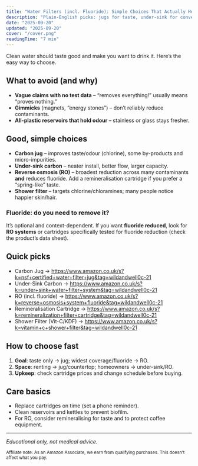 ```yaml
---
title: "Water Filters (incl. Fluoride): Simple Choices That Actually Help"
description: "Plain-English picks: jugs for taste, under-sink for convenience, RO for widest coverage and fluoride reduction."
date: "2025-09-20"
updated: "2025-09-20"
cover: "/cover.png"
readingTime: "7 min"
---
```


Clean water should taste good and make you want to drink it. Here’s the easy way to choose.

## What to avoid (and why)
- **Vague claims with no test data** – “removes everything!” usually means “proves nothing.”
- **Gimmicks** (magnets, “energy stones”) – don’t reliably reduce contaminants.
- **All-plastic reservoirs that hold odour** – stainless or glass stays fresher.

## Good, simple choices
- **Carbon jug** – improves taste/odour (chlorine), some by-products and micro-impurities.
- **Under-sink carbon** – neater install, better flow, larger capacity.
- **Reverse osmosis (RO)** – broadest reduction across many contaminants **and** reduces fluoride. Add a remineralisation cartridge if you prefer a “spring-like” taste.
- **Shower filter** – targets chlorine/chloramines; many people notice happier skin/hair.

### Fluoride: do you need to remove it?
It’s optional and context-dependent. If you want **fluoride reduced**, look for **RO systems** or cartridges specifically tested for fluoride reduction (check the product’s data sheet).

## Quick picks
- Carbon Jug → https://www.amazon.co.uk/s?k=nsf+certified+water+filter+jug&tag=wildandwell0c-21
- Under-Sink Carbon → https://www.amazon.co.uk/s?k=under+sink+water+filter+system&tag=wildandwell0c-21
- RO (incl. fluoride) → https://www.amazon.co.uk/s?k=reverse+osmosis+system+fluoride&tag=wildandwell0c-21
- Remineralisation Cartridge → https://www.amazon.co.uk/s?k=remineralization+filter+cartridge&tag=wildandwell0c-21
- Shower Filter (Vit-C/KDF) → https://www.amazon.co.uk/s?k=vitamin+c+shower+filter&tag=wildandwell0c-21

## How to choose fast
1) **Goal**: taste only → jug; widest coverage/fluoride → RO.
2) **Space**: renting → jug/countertop; homeowners → under-sink/RO.
3) **Upkeep**: check cartridge prices and change schedule before buying.

## Care basics
- Replace cartridges on time (set a phone reminder).
- Clean reservoirs and kettles to prevent biofilm.
- For RO, consider remineralising for taste and to protect coffee equipment.

---

*Educational only, not medical advice.*

<small>Affiliate note: As an Amazon Associate, we earn from qualifying purchases. This doesn’t affect what you pay.</small>
